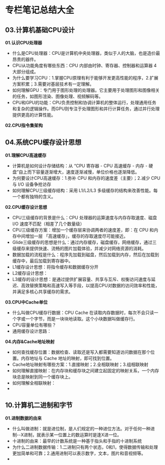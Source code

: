# 专栏笔记总结大全



## 03.计算机基础CPU设计

**01.认识CPU处理器**

- 什么是CPU处理器：CPU是计算机中央处理器，类似于人的大脑，也是造价最昂贵的器件。
- CPU从功能角度有哪些东西：CPU 内部由时钟、寄存器、控制器和运算器 4 大部分组成。
- 为什么要学习CPU：1.掌握CPU原理有利于能够开发更高性能的程序，2.扩展方案积累；3.需要对基层技术有一定理解。
- 如何理解GPU：专门用于图形处理的处理器。它主要用于处理图形和图像相关的任务，如图形渲染、图像处理、视频解码等。
- CPU和GPU的功能：CPU负责控制和协调计算机的整体运行，处理通用任务和复杂的逻辑操作。而GPU则专注于处理图形和并行计算任务，通过并行处理提供更高的计算性能。

**02.CPU指令集架构**



## 04.系统CPU缓存设计思想


**01.理解CPU高速缓存**

- 计算机是如何设计存储结构：从 “CPU 寄存器 - CPU 高速缓存 - 内存 - 硬盘”自上而下容量逐渐增大，速度逐渐减慢，单位价格也逐渐降低。
- 为何要设计CPU高速缓存：1.弥补 CPU 和内存的速度差（主要）；2.减少 CPU 与 I/O 设备争抢访存
- 如何理解CPU三级缓存结构：采用 L1/L2/L3 多级缓存的结构来改善性能。每一个都有独特的含义。

**02.CPU缓存设计思想**

- CPU三级缓存的背景是什么：CPU 处理器的运算速度与内存存取速度、磁盘 I/O 速度不匹配（相差了几个数量级）
- CPU三级缓存方案：增加一个缓存层来协调两者的速度差，即：在 CPU 和内存中间增加一层 「高速缓存」，缓存的存取速度尽可能接近。
- Glide三级缓存的思想是什么：通过内存缓存，磁盘缓存，网络缓存，通过三级缓存来提供快速、流畅的图片加载体验，并减少对网络资源的消耗。
- 数据加载的流程是什么：程序先加载到磁盘，然后加载到内存，然后在加载到缓存中，最后加载到寄存器中。
- L1缓存设计思想：将指令缓存和数据缓存分开
- L2缓存设计思想：
- L3缓存的设计思想：是通过提供扩展容量、共享与互斥、权衡访问速度与延迟、高效替换策略和高速写入等手段，以提高CPU对数据的访问效率和性能，并满足多核心共享缓存的需求。

**03.CPU中Cache单位**

- 什么叫做CPU缓存行数据：CPU Cache 在读取内存数据时，每次不会只读一个字或一个字节，而是一块块地读取。这个小块数据叫做缓存行。
- CPU容量单位有哪些？
- 通用缓存设计思路：

**04.内存&Cache地址映射**

- 如何查找缓存位置：数据检查、读取还是写入都需要知道访问数据在那个位置。内存地址与 Cache 地址的映射，即可找到位置。
- Cache地址映射有哪些方案：1.直接映射；2.全相联映射；3.组相联映射
- 如何理解直接映射：在内存块和缓存块之间建立起固定的映射关系，一个内存块总是映射到同一个缓存块上。
- 如何理解全相联映射：
- 


## 10.计算机二进制和字节

**01.进制数据的由来**

- 什么叫做进制：就是进位制，是人们规定的一种进位方法。对于任何一种进制--X进制，就表示某一位置上的数运算时是逢X进一位。
- 十进制的由来：最早的计数系统是一种基于指头和手指的十进制系统
- 为什么二进制数据传输：1.二进制只有两个状态，0和1，使得数据传输和处理更加简单和可靠；2.通用进制可以表示数字，文本，图片和音视频等。
- 


















